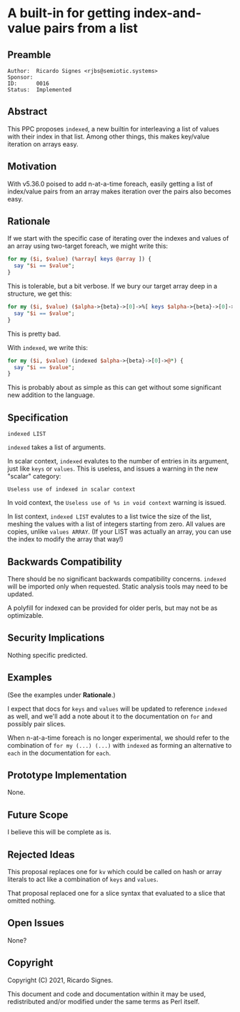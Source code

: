 # A built-in for getting index-and-value pairs from a list

## Preamble

    Author:  Ricardo Signes <rjbs@semiotic.systems>
    Sponsor:
    ID:      0016
    Status:  Implemented

## Abstract

This PPC proposes `indexed`, a new builtin for interleaving a list of values
with their index in that list.  Among other things, this makes key/value
iteration on arrays easy.

## Motivation

With v5.36.0 poised to add n-at-a-time foreach, easily getting a list of
index/value pairs from an array makes iteration over the pairs also becomes
easy.

## Rationale

If we start with the specific case of iterating over the indexes and values of
an array using two-target foreach, we might write this:

```perl
for my ($i, $value) (%array[ keys @array ]) {
  say "$i == $value";
}
```

This is tolerable, but a bit verbose.  If we bury our target array deep in a
structure, we get this:

```perl
for my ($i, $value) ($alpha->{beta}->[0]->%[ keys $alpha->{beta}->[0]->@* ]) {
  say "$i == $value";
}
```

This is pretty bad.

With `indexed`, we write this:

```perl
for my ($i, $value) (indexed $alpha->{beta}->[0]->@*) {
  say "$i == $value";
}
```

This is probably about as simple as this can get without some significant new
addition to the language.

## Specification

    indexed LIST

`indexed` takes a list of arguments.

In scalar context, `indexed` evalutes to the number of entries in its argument,
just like `keys` or `values`.  This is useless, and issues a warning in the new
"scalar" category:

    Useless use of indexed in scalar context

In void context, the `Useless use of %s in void context` warning is issued.

In list context, `indexed LIST` evalutes to a list twice the size of the list,
meshing the values with a list of integers starting from zero.  All values are
copies, unlike `values ARRAY`.  (If your LIST was actually an array, you can
use the index to modify the array that way!)

## Backwards Compatibility

There should be no significant backwards compatibility concerns.  `indexed`
will be imported only when requested.  Static analysis tools may need to be
updated.

A polyfill for indexed can be provided for older perls, but may not be as
optimizable.

## Security Implications

Nothing specific predicted.

## Examples

(See the examples under **Rationale**.)

I expect that docs for `keys` and `values` will be updated to reference
`indexed` as well, and we'll add a note about it to the documentation on `for`
and possibly pair slices.

When n-at-a-time foreach is no longer experimental, we should refer to the
combination of `for my (...) (...)` with `indexed` as forming an alternative to
`each` in the documentation for `each`.

## Prototype Implementation

None.

## Future Scope

I believe this will be complete as is.

## Rejected Ideas

This proposal replaces one for `kv` which could be called on hash or array
literals to act like a combination of `keys` and `values`.

That proposal replaced one for a slice syntax that evaluated to a slice that
omitted nothing.

## Open Issues

None?

## Copyright

Copyright (C) 2021, Ricardo Signes.

This document and code and documentation within it may be used, redistributed
and/or modified under the same terms as Perl itself.
